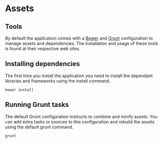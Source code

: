 # Assets

## Tools

By default the application comes with a [Bower](http://bower.io/) and
[Grunt](http://gruntjs.com/) configuration to manage assets and dependencies.
The installation and usage of these tools is found at their respective web sites.

## Installing dependencies

The first time you install the application you need to install the dependant
libraries and frameworks using the install command.

    bower install

## Running Grunt tasks

The default Grunt configuration instructs to combine and minify assets. You can
add extra tasks or sources to this configuration and rebuild the assets using
the default grunt command.

    grunt